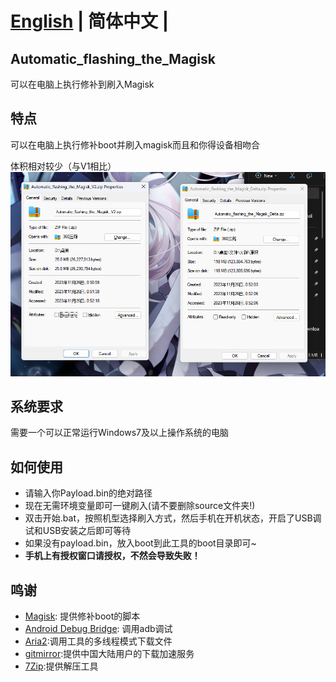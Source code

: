 # [English](README.md) | **简体中文** |

## Automatic_flashing_the_Magisk

 可以在电脑上执行修补到刷入Magisk

## 特点

 可以在电脑上执行修补boot并刷入magisk而且和你得设备相吻合

 体积相对较少（与V1相比）
![大小](大小.png)

## 系统要求

 需要一个可以正常运行Windows7及以上操作系统的电脑

## 如何使用

- 请输入你Payload.bin的绝对路径
- 现在无需环境变量即可一键刷入(请不要删除source文件夹!)
- 双击开始.bat，按照机型选择刷入方式，然后手机在开机状态，开启了USB调试和USB安装之后即可等待
- 如果没有payload.bin，放入boot到此工具的boot目录即可~
- **手机上有授权窗口请授权，不然会导致失败！**

## 鸣谢

- [Magisk](https://github.com/topjohnwu/Magisk): 提供修补boot的脚本
- [Android Debug Bridge](https://source.android.google.cn/docs/setup/build/adb?hl=zh-cn#download-adb): 调用adb调试
- [Aria2](https://github.com/aria2/aria2):调用工具的多线程模式下载文件
- [gitmirror](https://www.gitmirror.com/):提供中国大陆用户的下载加速服务
- [7Zip](www.7-zip.org):提供解压工具
